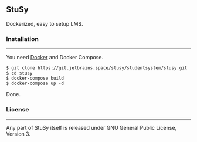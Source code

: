 ## StuSy
Dockerized, easy to setup LMS.
### Installation
___
You need [Docker](https://docs.docker.com/install/) and Docker Compose.
```
$ git clone https://git.jetbrains.space/stusy/studentsystem/stusy.git
$ cd stusy
$ docker-compose build
$ docker-compose up -d
```
Done.

### License
___
Any part of StuSy itself is released under GNU General Public License, Version 3.